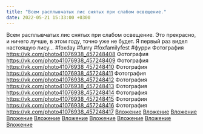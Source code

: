 ```yaml
---
title: "Всем расплывчатых лис снятых при слабом освещение."
date: 2022-05-21 15:33:00 +0300
---
```


Всем расплывчатых лис снятых при слабом освещение.
Это прекрасно, и ничего лучше, в этом году, точно уже не будет.
Я первый раз видел настоящую лису...
#foxday #furry #foxfamilyfest #фурри
Фотография
<a class="vk-attach" href="https://vk.com/photo41076938_457248408">https://vk.com/photo41076938_457248408</a>
Фотография
<a class="vk-attach" href="https://vk.com/photo41076938_457248409">https://vk.com/photo41076938_457248409</a>
Фотография
<a class="vk-attach" href="https://vk.com/photo41076938_457248410">https://vk.com/photo41076938_457248410</a>
Фотография
<a class="vk-attach" href="https://vk.com/photo41076938_457248411">https://vk.com/photo41076938_457248411</a>
Фотография
<a class="vk-attach" href="https://vk.com/photo41076938_457248412">https://vk.com/photo41076938_457248412</a>
Фотография
<a class="vk-attach" href="https://vk.com/photo41076938_457248413">https://vk.com/photo41076938_457248413</a>
Фотография
<a class="vk-attach" href="https://vk.com/photo41076938_457248414">https://vk.com/photo41076938_457248414</a>
Фотография
<a class="vk-attach" href="https://vk.com/photo41076938_457248415">https://vk.com/photo41076938_457248415</a>
Фотография
<a class="vk-attach" href="https://vk.com/photo41076938_457248416">https://vk.com/photo41076938_457248416</a>
Фотография
<a class="vk-attach" href="https://vk.com/photo41076938_457248417">https://vk.com/photo41076938_457248417</a>
<a class="vk-attach" href="https://vk.com/photo41076938_457248408">Вложение</a>
<a class="vk-attach" href="https://vk.com/photo41076938_457248409">Вложение</a>
<a class="vk-attach" href="https://vk.com/photo41076938_457248410">Вложение</a>
<a class="vk-attach" href="https://vk.com/photo41076938_457248411">Вложение</a>
<a class="vk-attach" href="https://vk.com/photo41076938_457248412">Вложение</a>
<a class="vk-attach" href="https://vk.com/photo41076938_457248413">Вложение</a>
<a class="vk-attach" href="https://vk.com/photo41076938_457248414">Вложение</a>
<a class="vk-attach" href="https://vk.com/photo41076938_457248415">Вложение</a>
<a class="vk-attach" href="https://vk.com/photo41076938_457248416">Вложение</a>
<a class="vk-attach" href="https://vk.com/photo41076938_457248417">Вложение</a>
